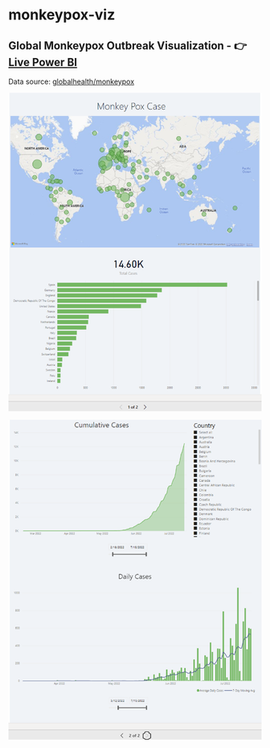 # monkeypox-viz

## Global Monkeypox Outbreak Visualization - :point_right:[Live Power BI](https://app.powerbi.com/view?r=eyJrIjoiMmNlYjliNzQtMDE5NS00MGNkLThjNjctZDQ5MDdmMzU3YWQ4IiwidCI6ImQ4NGYxZTk5LWUwMzUtNDQxYi1hMjkyLTg5MWJjZjE2M2U4NyJ9)

Data source: [globalhealth/monkeypox](https://github.com/globaldothealth/monkeypox)

![screenshot1](/screenshot_1.png)

![screenshot2](/screenshot_2.png)
